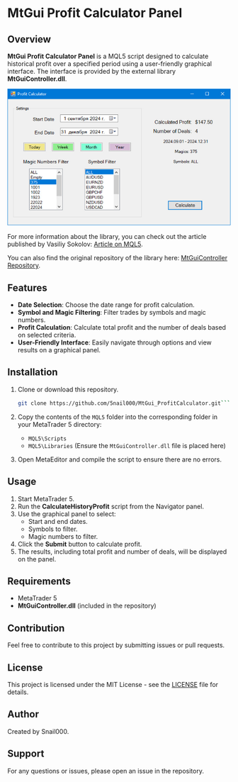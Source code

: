 # MtGui Profit Calculator Panel

## Overview
**MtGui Profit Calculator Panel** is a MQL5 script designed to calculate historical profit over a specified period using a user-friendly graphical interface. The interface is provided by the external library **MtGuiController.dll**.  
  
![Profit Calculator Interface](images/ProfitCalculatorPanel.jpg)

For more information about the library, you can check out the article published by Vasiliy Sokolov: [Article on MQL5](https://www.mql5.com/ru/articles/6549).

You can also find the original repository of the library here: [MtGuiController Repository](https://github.com/PublicMqlProjects/MtGuiController).

## Features
- **Date Selection**: Choose the date range for profit calculation.
- **Symbol and Magic Filtering**: Filter trades by symbols and magic numbers.
- **Profit Calculation**: Calculate total profit and the number of deals based on selected criteria.
- **User-Friendly Interface**: Easily navigate through options and view results on a graphical panel.

## Installation
1. Clone or download this repository.
   ```bash
   git clone https://github.com/5nail000/MtGui_ProfitCalculator.git```

2. Copy the contents of the `MQL5` folder into the corresponding folder in your MetaTrader 5 directory:
   - `MQL5\Scripts`
   - `MQL5\Libraries` (Ensure the `MtGuiController.dll` file is placed here)

3. Open MetaEditor and compile the script to ensure there are no errors.

## Usage
1. Start MetaTrader 5.
2. Run the **CalculateHistoryProfit** script from the Navigator panel.
3. Use the graphical panel to select:
   - Start and end dates.
   - Symbols to filter.
   - Magic numbers to filter.
4. Click the **Submit** button to calculate profit.
5. The results, including total profit and number of deals, will be displayed on the panel.

## Requirements
- MetaTrader 5
- **MtGuiController.dll** (included in the repository)

## Contribution
Feel free to contribute to this project by submitting issues or pull requests.

## License
This project is licensed under the MIT License - see the [LICENSE](https://mit-license.org/) file for details.

## Author
Created by Snail000.

## Support
For any questions or issues, please open an issue in the repository.
